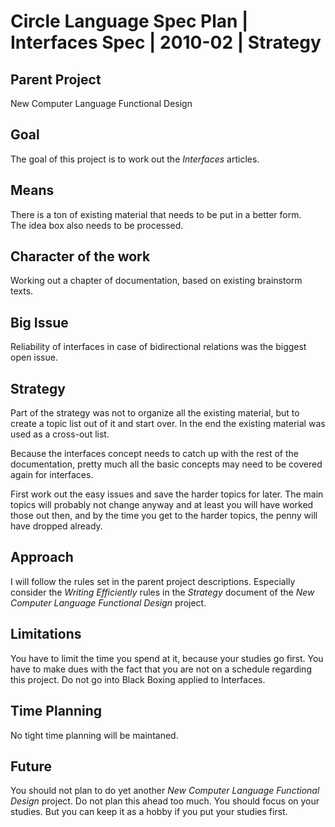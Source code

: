 ﻿Circle Language Spec Plan | Interfaces Spec | 2010-02 | Strategy
===============================================================


Parent Project
---------------

New Computer Language Functional Design


Goal
----

The goal of this project is to work out the *Interfaces* articles.


Means
-----

There is a ton of existing material that needs to be put in a better form.  
The idea box also needs to be processed.


Character of the work
---------------------

Working out a chapter of documentation, based on existing brainstorm texts.


Big Issue
---------

Reliability of interfaces in case of bidirectional relations was the biggest open issue.


Strategy
--------

Part of the strategy was not to organize all the existing material, but to create a topic list out of it and start over. In the end the existing material was used as a cross-out list.

Because the interfaces concept needs to catch up with the rest of the documentation, pretty much all the basic concepts may need to be covered again for interfaces.

First work out the easy issues and save the harder topics for later. The main topics will probably not change anyway and at least you will have worked those out then, and by the time you get to the harder topics, the penny will have dropped already.


Approach
--------

I will follow the rules set in the parent project descriptions. Especially consider the *Writing Efficiently* rules in the *Strategy* document of the *New Computer Language Functional Design* project.


Limitations
-----------

You have to limit the time you spend at it, because your studies go first. 
You have to make dues with the fact that you are not on a schedule regarding this project. 
Do not go into Black Boxing applied to Interfaces.


Time Planning
-------------

No tight time planning will be maintaned.


Future
-------

You should not plan to do yet another *New Computer Language Functional Design* project. Do not plan this ahead too much. You should focus on your studies. But you can keep it as a hobby if you put your studies first.

